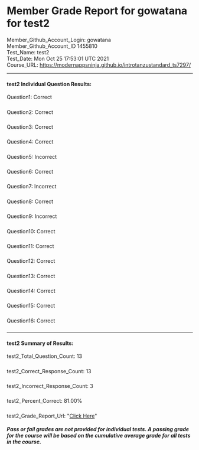 # Member Grade Report for gowatana for test2  
   
Member_Github_Account_Login: gowatana  
Member_Github_Account_ID 1455810  
Test_Name: test2  
Test_Date: Mon Oct 25 17:53:01 UTC 2021  
Course_URL: https://modernappsninja.github.io/introtanzustandard_ts7297/  
   
---  
#### test2 Individual Question Results:  
Question1: Correct  
#####  
Question2: Correct  
#####  
Question3: Correct  
#####  
Question4: Correct  
#####  
Question5: Incorrect  
#####  
Question6: Correct  
#####  
Question7: Incorrect  
#####  
Question8: Correct  
#####  
Question9: Incorrect  
#####  
Question10: Correct  
#####  
Question11: Correct  
#####  
Question12: Correct  
#####  
Question13: Correct  
#####  
Question14: Correct  
#####  
Question15: Correct  
#####  
Question16: Correct  
#####  
---  
#### test2 Summary of Results:  
test2_Total_Question_Count: 13  
#####  
test2_Correct_Response_Count: 13  
#####  
test2_Incorrect_Response_Count: 3  
#####  
test2_Percent_Correct: 81.00%  
#####  
test2_Grade_Report_Url: "[Click Here](https://github.com/modernappsninjas/gowatana/blob/main/static/userdata/courses/introtanzustandard_ts7297/grade_report.pr403.test2.md)"
##### Pass or fail grades are not provided for individual tests. A passing grade for the course will be based on the cumulative average grade for all tests in the course.  
